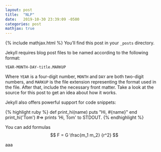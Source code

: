 ```yaml
---
layout: post
title:  "NLP"
date:   2019-10-30 23:39:09 -0500
categories: post
mathjax: true
---
```

<!-- Need to include this line to enable mathjax -->
{% include mathjax.html %}
You’ll find this post in your `_posts` directory. 

Jekyll requires blog post files to be named according to the following format:

`YEAR-MONTH-DAY-title.MARKUP`

Where `YEAR` is a four-digit number, `MONTH` and `DAY` are both two-digit numbers, and `MARKUP` is the file extension representing the format used in the file. After that, include the necessary front matter. Take a look at the source for this post to get an idea about how it works.

Jekyll also offers powerful support for code snippets:

{% highlight ruby %}
def print_hi(name)
  puts "Hi, #{name}"
end
print_hi('Tom')
#=> prints 'Hi, Tom' to STDOUT.
{% endhighlight %}


You can add formulas
$$ F = G \frac{m_1 m_2} {r^2} $$

aaa

